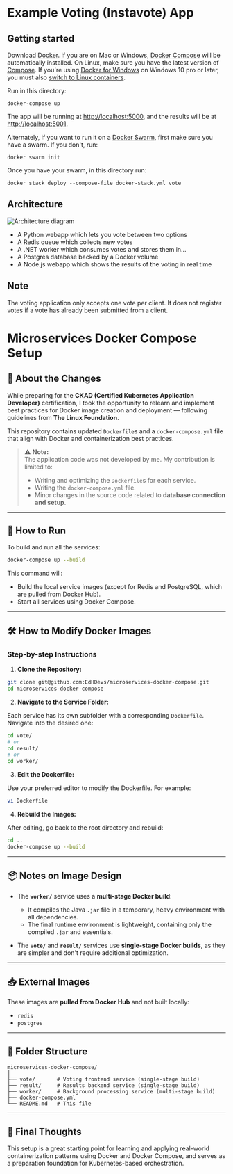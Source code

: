 Example Voting (Instavote) App
=========

Getting started
---------------

Download [Docker](https://www.docker.com/products/overview). If you are on Mac or Windows, [Docker Compose](https://docs.docker.com/compose) will be automatically installed. On Linux, make sure you have the latest version of [Compose](https://docs.docker.com/compose/install/). If you're using [Docker for Windows](https://docs.docker.com/docker-for-windows/) on Windows 10 pro or later, you must also [switch to Linux containers](https://docs.docker.com/docker-for-windows/#switch-between-windows-and-linux-containers).

Run in this directory:
```
docker-compose up
```
The app will be running at [http://localhost:5000](http://localhost:5000), and the results will be at [http://localhost:5001](http://localhost:5001).

Alternately, if you want to run it on a [Docker Swarm](https://docs.docker.com/engine/swarm/), first make sure you have a swarm. If you don't, run:
```
docker swarm init
```
Once you have your swarm, in this directory run:
```
docker stack deploy --compose-file docker-stack.yml vote
```

Architecture
-----

![Architecture diagram](architecture.png)

* A Python webapp which lets you vote between two options
* A Redis queue which collects new votes
* A .NET worker which consumes votes and stores them in…
* A Postgres database backed by a Docker volume
* A Node.js webapp which shows the results of the voting in real time


Note
----

The voting application only accepts one vote per client. It does not register votes if a vote has already been submitted from a client.


# Microservices Docker Compose Setup

## 🔧 About the Changes

While preparing for the **CKAD (Certified Kubernetes Application Developer)** certification, I took the opportunity to relearn and implement best practices for Docker image creation and deployment — following guidelines from **The Linux Foundation**.

This repository contains updated `Dockerfile`s and a `docker-compose.yml` file that align with Docker and containerization best practices.

> ⚠️ **Note:**  
> The application code was not developed by me. My contribution is limited to:
> - Writing and optimizing the `Dockerfile`s for each service.
> - Writing the `docker-compose.yml` file.
> - Minor changes in the source code related to **database connection and setup**.

---

## 🚀 How to Run

To build and run all the services:

```bash
docker-compose up --build
```

This command will:
- Build the local service images (except for Redis and PostgreSQL, which are pulled from Docker Hub).
- Start all services using Docker Compose.

---

## 🛠️ How to Modify Docker Images

### Step-by-step Instructions

1. **Clone the Repository:**

```bash
git clone git@github.com:EdHDevs/microservices-docker-compose.git
cd microservices-docker-compose
```

2. **Navigate to the Service Folder:**

Each service has its own subfolder with a corresponding `Dockerfile`. Navigate into the desired one:

```bash
cd vote/
# or
cd result/
# or
cd worker/
```

3. **Edit the Dockerfile:**

Use your preferred editor to modify the Dockerfile. For example:

```bash
vi Dockerfile
```

4. **Rebuild the Images:**

After editing, go back to the root directory and rebuild:

```bash
cd ..
docker-compose up --build
```

---

## 📦 Notes on Image Design

- The **`worker/`** service uses a **multi-stage Docker build**:
  - It compiles the Java `.jar` file in a temporary, heavy environment with all dependencies.
  - The final runtime environment is lightweight, containing only the compiled `.jar` and essentials.

- The **`vote/`** and **`result/`** services use **single-stage Docker builds**, as they are simpler and don't require additional optimization.

---

## 📥 External Images

These images are **pulled from Docker Hub** and not built locally:

- `redis`
- `postgres`

---

## 📁 Folder Structure

```
microservices-docker-compose/
│
├── vote/       # Voting frontend service (single-stage build)
├── result/     # Results backend service (single-stage build)
├── worker/     # Background processing service (multi-stage build)
├── docker-compose.yml
└── README.md   # This file
```

---

## 🧠 Final Thoughts

This setup is a great starting point for learning and applying real-world containerization patterns using Docker and Docker Compose, and serves as a preparation foundation for Kubernetes-based orchestration.


